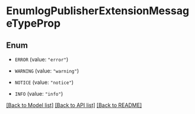 # EnumlogPublisherExtensionMessageTypeProp

## Enum


* `ERROR` (value: `"error"`)

* `WARNING` (value: `"warning"`)

* `NOTICE` (value: `"notice"`)

* `INFO` (value: `"info"`)


[[Back to Model list]](../README.md#documentation-for-models) [[Back to API list]](../README.md#documentation-for-api-endpoints) [[Back to README]](../README.md)


